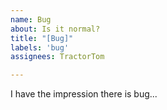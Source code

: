 ```yaml
---
name: Bug
about: Is it normal?
title: "[Bug]"
labels: 'bug'
assignees: TractorTom

---
```


I have the impression there is bug...
